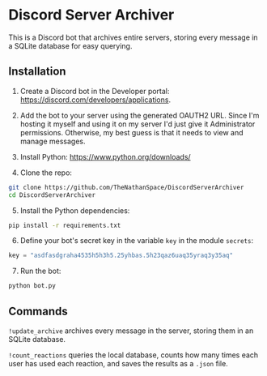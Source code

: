# Discord Server Archiver

This is a Discord bot that archives entire servers, storing every message in a SQLite database for easy querying.

## Installation

1. Create a Discord bot in the Developer portal: https://discord.com/developers/applications.

2. Add the bot to your server using the generated OAUTH2 URL. Since I'm hosting it myself and using it on my server I'd
   just give it Administrator permissions. Otherwise, my best guess is that it needs to view and manage messages.

3. Install Python: https://www.python.org/downloads/

4. Clone the repo:

```bash
git clone https://github.com/TheNathanSpace/DiscordServerArchiver
cd DiscordServerArchiver
```

5. Install the Python dependencies:

```bash
pip install -r requirements.txt
```

6. Define your bot's secret key in the variable `key` in the module `secrets`:

```python
key = "asdfasdgraha4535h5h3h5.25yhbas.5h23qaz6uaq35yraq3y35aq"
```

7. Run the bot:

```bash
python bot.py
```

## Commands

`!update_archive` archives every message in the server, storing them in an SQLite database.

`!count_reactions` queries the local database, counts how many times each user has used each reaction, and saves the
results as a `.json` file.

